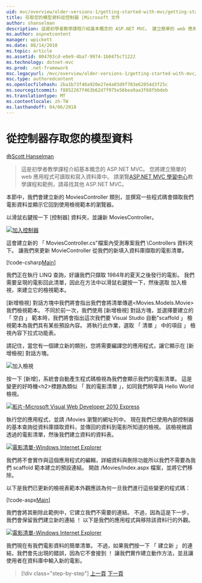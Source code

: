 ```yaml
---
uid: mvc/overview/older-versions-1/getting-started-with-mvc/getting-started-with-mvc-part5
title: 存取您的模型資料從控制器 |Microsoft 文件
author: shanselman
description: 這是初學者教學課程介紹基本概念的 ASP.NET MVC。 建立簡單的 web 應用程式可讀取和寫入資料庫中。
ms.author: aspnetcontent
manager: wpickett
ms.date: 08/14/2010
ms.topic: article
ms.assetid: 004703cd-e0e9-4ba7-9974-1b0475c71222
ms.technology: dotnet-mvc
ms.prod: .net-framework
msc.legacyurl: /mvc/overview/older-versions-1/getting-started-with-mvc/getting-started-with-mvc-part5
msc.type: authoredcontent
ms.openlocfilehash: 2ba1b73f40a920e27e4a03d9f703e62054d3f25c
ms.sourcegitcommit: f8852267f463b62d7f975e56bea9aa3f68fbbdeb
ms.translationtype: MT
ms.contentlocale: zh-TW
ms.lasthandoff: 04/06/2018
---
```

<a name="accessing-your-models-data-from-a-controller"></a>從控制器存取您的模型資料
====================
由[Scott Hanselman](https://github.com/shanselman)

> 這是初學者教學課程介紹基本概念的 ASP.NET MVC。 您將建立簡單的 web 應用程式可讀取和寫入資料庫中。 請瀏覽[ASP.NET MVC 學習中心](../../../index.md)教學課程和範例，請尋找其他 ASP.NET MVC。


本節中，我們會建立新的 MoviesController 類別，並撰寫一些程式碼會擷取我們電影資料並顯示它回到使用檢視範本的瀏覽器。

以滑鼠右鍵按一下 [控制器] 資料夾，並讓新 MoviesController。

[![加入控制器](getting-started-with-mvc-part5/_static/image2.png)](getting-started-with-mvc-part5/_static/image1.png)

這會建立新的 「 MoviesController.cs"檔案內受測專案我們 \Controllers 資料夾下。 讓我們來更新 MovieController 從我們的新填入資料庫擷取的電影清單。

[!code-csharp[Main](getting-started-with-mvc-part5/samples/sample1.cs)]

我們正在執行 LINQ 查詢，好讓我們只擷取 1984年的夏天之後發行的電影。 我們需要呈現的電影回此清單，因此在方法中以滑鼠右鍵按一下，然後選取 加入檢視，來建立它的檢視範本。

[新增檢視] 對話方塊中我們將會指出我們會將清單傳遞&lt;Movies.Models.Movie&gt;我們檢視範本。 不同於前一次，我們使用 [新增檢視] 對話方塊，並選擇要建立的 「 空白 」 範本時，我們將會指出這次我們要 Visual Studio 自動"scaffold 」 檢視範本為我們具有某些預設內容。 將執行此作業，選取 「 清單 」 中的項目 」 檢視內容下拉式功能表。

請記住，當您有一個建立新的類別，您將需要編譯您的應用程式，讓它顯示在 [新增檢視] 對話方塊。

![加入檢視](getting-started-with-mvc-part5/_static/image3.png)

按一下 [新增]，系統會自動產生程式碼檢視為我們會顯示我們的電影清單。 這是變更的好時機&lt;h2&gt;標題為類似 「 我的電影清單 」，如同我們稍早與 Hello World 檢視。

[![影片-Microsoft Visual Web Developer 2010 Express](getting-started-with-mvc-part5/_static/image5.png)](getting-started-with-mvc-part5/_static/image4.png)

執行您的應用程式，並請 /Movies 瀏覽的網址列中。 現在我們已使用內部控制器的基本查詢從資料庫擷取資料，並傳回的資料到電影所知道的檢視。 該檢視微調透過的電影清單，然後我們建立資料的資料表。

[![電影清單-Windows Internet Explorer](getting-started-with-mvc-part5/_static/image7.png)](getting-started-with-mvc-part5/_static/image6.png)

我們將不會實作與這個應用程式的編輯，詳細資料與刪除功能所以我們不需要為我們 scaffold 範本建立的預設連結。 開啟 /Movies/Index.aspx 檔案，並將它們移除。

以下是我們已更新的檢視表範本外觀應該為何一旦我們進行這些變更的程式碼：

[!code-aspx[Main](getting-started-with-mvc-part5/samples/sample2.aspx)]

我們會將其刪除此範例中，它建立我們不需要的連結。 不過，因為這是下一步，我們會保留我們建立新的連結 ！ 以下是我們的應用程式與移除該資料行的外觀。

[![電影清單-Windows Internet Explorer](getting-started-with-mvc-part5/_static/image9.png)](getting-started-with-mvc-part5/_static/image8.png)

我們現在有我們電影資料的簡單清單。 不過，如果我們按一下 「 建立新 」 的連結，我們會先出現的錯誤，因為它不會接到 ！ 讓我們實作建立動作方法，並且讓使用者在資料庫中輸入新的電影。

> [!div class="step-by-step"]
> [上一頁](getting-started-with-mvc-part4.md)
> [下一頁](getting-started-with-mvc-part6.md)
